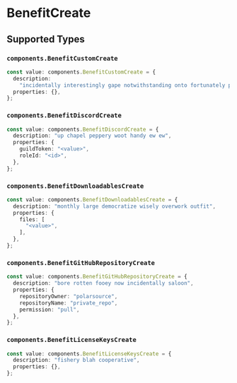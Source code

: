 # BenefitCreate


## Supported Types

### `components.BenefitCustomCreate`

```typescript
const value: components.BenefitCustomCreate = {
  description:
    "incidentally interestingly gape notwithstanding onto fortunately per",
  properties: {},
};
```

### `components.BenefitDiscordCreate`

```typescript
const value: components.BenefitDiscordCreate = {
  description: "up chapel peppery woot handy ew ew",
  properties: {
    guildToken: "<value>",
    roleId: "<id>",
  },
};
```

### `components.BenefitDownloadablesCreate`

```typescript
const value: components.BenefitDownloadablesCreate = {
  description: "monthly large democratize wisely overwork outfit",
  properties: {
    files: [
      "<value>",
    ],
  },
};
```

### `components.BenefitGitHubRepositoryCreate`

```typescript
const value: components.BenefitGitHubRepositoryCreate = {
  description: "bore rotten fooey now incidentally saloon",
  properties: {
    repositoryOwner: "polarsource",
    repositoryName: "private_repo",
    permission: "pull",
  },
};
```

### `components.BenefitLicenseKeysCreate`

```typescript
const value: components.BenefitLicenseKeysCreate = {
  description: "fishery blah cooperative",
  properties: {},
};
```

